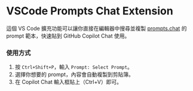 # VSCode Prompts Chat Extension

這個 VS Code 擴充功能可以讓你直接在編輯器中搜尋並複製 [prompts.chat](https://prompts.chat/) 的 prompt 範本，快速貼到 GitHub Copilot Chat 使用。

### 使用方式
1. 按 `Ctrl+Shift+P`，輸入 `Prompt: Select Prompt`。
2. 選擇你想要的 prompt，內容會自動複製到剪貼簿。
3. 在 Copilot Chat 輸入框貼上（Ctrl+V）即可。
